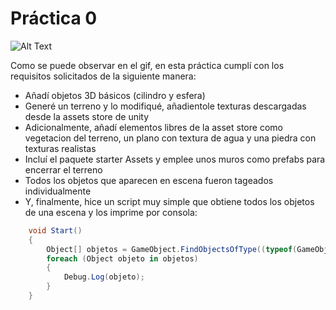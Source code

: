 # Práctica 0
![Alt Text](https://github.com/alu0101325583/Interfaces-Inteligentes/blob/main/Lab%200/Demostracion%20ejecucion.gif)

Como se puede observar en el gif, en esta práctica cumplí con los requisitos solicitados de la siguiente manera:
- Añadí objetos 3D básicos (cilindro y esfera)
- Generé un terreno y lo modifiqué, añadientole texturas descargadas desde la assets store de unity
- Adicionalmente, añadí elementos libres de la asset store como vegetacion del terreno, un plano con textura de agua y una piedra con texturas realistas
- Incluí el paquete starter Assets y emplee unos muros como prefabs para encerrar el terreno
- Todos los objetos que aparecen en escena fueron tageados individualmente
- Y, finalmente, hice un script muy simple que obtiene todos los objetos de una escena y los imprime por consola:
```c#
    void Start()
    {
        Object[] objetos = GameObject.FindObjectsOfType((typeof(GameObject)));
        foreach (Object objeto in objetos)
        {
            Debug.Log(objeto);
        }
    }
```
